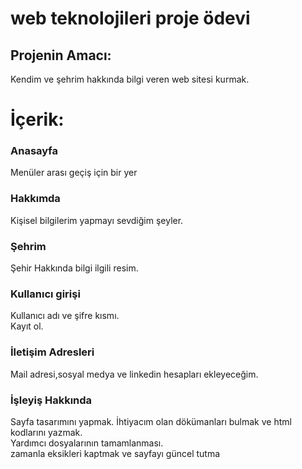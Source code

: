 # web teknolojileri proje ödevi

## Projenin Amacı:
Kendim ve şehrim hakkında bilgi veren web sitesi kurmak.


#  İçerik:

  ### Anasayfa
   Menüler arası geçiş için bir yer 
    
  ### Hakkımda
   Kişisel bilgilerim yapmayı sevdiğim şeyler.
    
  ### Şehrim   
   Şehir Hakkında  bilgi ilgili resim.

  ### Kullanıcı girişi
   Kullanıcı adı ve şifre kısmı. <br>
   Kayıt ol.
   
    
    
  ### İletişim Adresleri
Mail adresi,sosyal medya ve linkedin hesapları ekleyeceğim.
   
###    İşleyiş Hakkında

   Sayfa tasarımını yapmak.
   İhtiyacım olan dökümanları bulmak ve html kodlarını yazmak.<br>
   Yardımcı dosyalarının tamamlanması.<br>
   zamanla eksikleri kaptmak ve sayfayı güncel tutma
